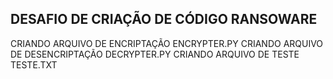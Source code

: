 ## DESAFIO DE CRIAÇÃO DE CÓDIGO RANSOWARE

CRIANDO ARQUIVO DE ENCRIPTAÇÃO ENCRYPTER.PY
CRIANDO ARQUIVO DE DESENCRIPTAÇÃO DECRYPTER.PY
CRIANDO ARQUIVO DE TESTE TESTE.TXT

